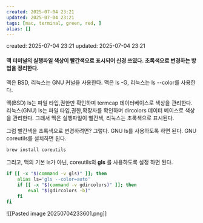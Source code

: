 ```yaml
---
created: 2025-07-04 23:21
updated: 2025-07-04 23:21
tags: [mac, terminal, green, red, ]
alias: []
---
```


created: 2025-07-04 23:21
updated: 2025-07-04 23:21

#### 맥 터미널의 실행파일 색상이 빨간색으로 표시되어 신경 쓰였다. 초록색으로 변경하는 방법을 정리한다.

맥은 BSD, 리눅스는 GNU 커널을 사용한다.
맥은 ls -G, 리눅스는 ls --color를 사용한다.

맥(BSD) ls는 파일 타입,권한만 확인하며 termcap 데이터베이스로 색상을 관리한다.
리눅스(GNU) ls는 파일 타입,권한,확장자를 확인하며 dircolors 데이터 베이스로 색상을 관리한다.
그래서 맥은 실행파일이 빨간색, 리눅스는 초록색으로 표시된다.

그럼 빨간색을 초록색으로 변경하려면?
그렇다. GNU ls를 사용하도록 하면 된다.
GNU coreutils를 설치하면 된다.

```bash
brew install coreutils
```




그리고, 맥의 기본 ls가 아닌, coreutils의 **gls** 를 사용하도록 설정 하면 된다.

```sh
if [[ -x "$(command -v gls)" ]]; then
    alias ls='gls --color=auto'
    if [[ -x "$(command -v gdircolors)" ]]; then
        eval "$(gdircolors -b)"
    fi
fi
```

![[Pasted image 20250704233601.png]]
